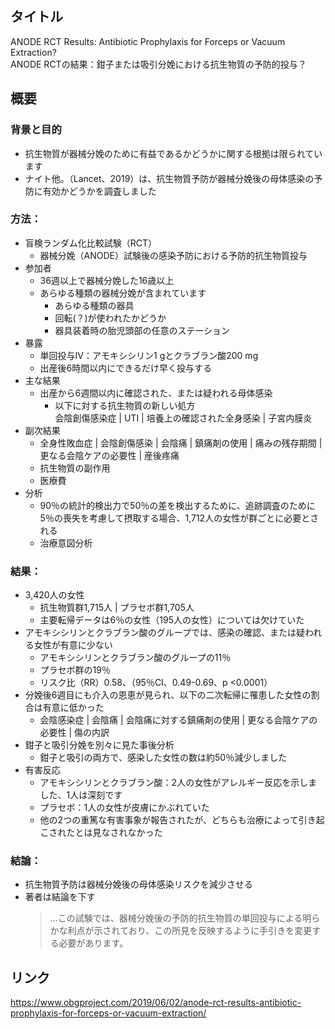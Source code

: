 ## タイトル
ANODE RCT Results: Antibiotic Prophylaxis for Forceps or Vacuum Extraction?  
ANODE RCTの結果：鉗子または吸引分娩における抗生物質の予防的投与？

## 概要
### 背景と目的
* 抗生物質が器械分娩のために有益であるかどうかに関する根拠は限られています
* ナイト他。（Lancet、2019）は、抗生物質予防が器械分娩後の母体感染の予防に有効かどうかを調査しました
### 方法：
* 盲検ランダム化比較試験（RCT）
  * 器械分娩（ANODE）試験後の感染予防における予防的抗生物質投与
* 参加者
  * 36週以上で器械分娩した16歳以上
  * あらゆる種類の器械分娩が含まれています
    * あらゆる種類の器具
    * 回転(？)が使われたかどうか
    * 器具装着時の胎児頭部の任意のステーション
* 暴露
  * 単回投与IV：アモキシシリン1 gとクラブラン酸200 mg
  * 出産後6時間以内にできるだけ早く投与する
* 主な結果
  * 出産から6週間以内に確認された、または疑われる母体感染
    * 以下に対する抗生物質の新しい処方  
    会陰創傷感染症 | UTI | 培養上の確認された全身感染 | 子宮内膜炎
* 副次結果
  * 全身性敗血症 | 会陰創傷感染 | 会陰痛 | 鎮痛剤の使用 | 痛みの残存期間 | 更なる会陰ケアの必要性 | 産後疼痛
  * 抗生物質の副作用
  * 医療費
* 分析
  * 90％の統計的検出力で50％の差を検出するために、追跡調査のために5％の喪失を考慮して摂取する場合、1,712人の女性が群ごとに必要とされる
  * 治療意図分析
### 結果：
* 3,420人の女性
  * 抗生物質群1,715人 | プラセボ群1,705人
  * 主要転帰データは6％の女性（195人の女性）については欠けていた
* アモキシシリンとクラブラン酸のグループでは、感染の確認、または疑われる女性が有意に少ない
  * アモキシシリンとクラブラン酸のグループの11％
  * プラセボ群の19％
  * リスク比（RR）0.58、（95％CI、0.49-0.69、p <0.0001）
* 分娩後6週目にも介入の恩恵が見られ、以下の二次転帰に罹患した女性の割合は有意に低かった
  * 会陰感染症 | 会陰痛 | 会陰痛に対する鎮痛剤の使用 | 更なる会陰ケアの必要性 | 傷の内訳
* 鉗子と吸引分娩を別々に見た事後分析
  * 鉗子と吸引の両方で、感染した女性の数は約50％減少しました
* 有害反応
  * アモキシシリンとクラブラン酸：2人の女性がアレルギー反応を示しました、1人は深刻です
  * プラセボ：1人の女性が皮膚にかぶれていた
  * 他の2つの重篤な有害事象が報告されたが、どちらも治療によって引き起こされたとは見なされなかった
### 結論：
* 抗生物質予防は器械分娩後の母体感染リスクを減少させる
* 著者は結論を下す
  > …この試験では、器械分娩後の予防的抗生物質の単回投与による明らかな利点が示されており、この所見を反映するように手引きを変更する必要があります。

## リンク
https://www.obgproject.com/2019/06/02/anode-rct-results-antibiotic-prophylaxis-for-forceps-or-vacuum-extraction/
